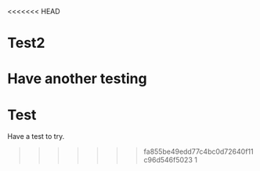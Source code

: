 <<<<<<< HEAD
# Test2
Have another testing
=======
# Test
Have a test to try.
>>>>>>> fa855be49edd77c4bc0d72640f11c96d546f5023
1